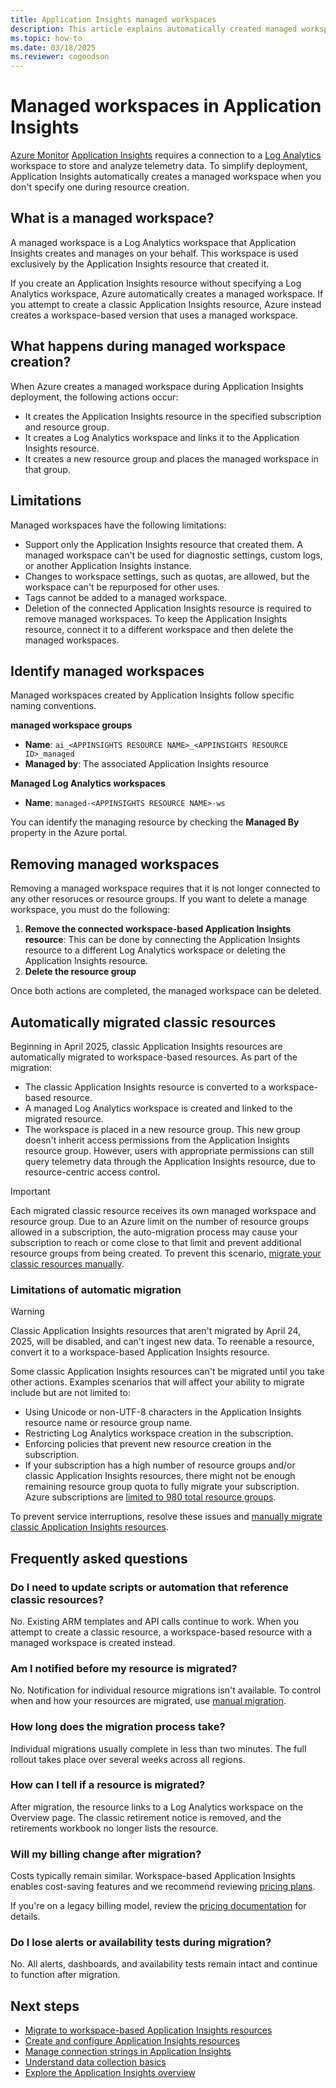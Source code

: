 ```yaml
---
title: Application Insights managed workspaces
description: This article explains automatically created managed workspaces
ms.topic: how-to
ms.date: 03/18/2025
ms.reviewer: cogoodson
---
```


# Managed workspaces in Application Insights

[Azure Monitor](../fundamentals/overview.md) [Application Insights](./app-insights-overview.md) requires a connection to a [Log Analytics](../logs/log-analytics-overview.md) workspace to store and analyze telemetry data. To simplify deployment, Application Insights automatically creates a managed workspace when you don't specify one during resource creation.

## What is a managed workspace?

A managed workspace is a Log Analytics workspace that Application Insights creates and manages on your behalf. This workspace is used exclusively by the Application Insights resource that created it.

If you create an Application Insights resource without specifying a Log Analytics workspace, Azure automatically creates a managed workspace. If you attempt to create a classic Application Insights resource, Azure instead creates a workspace-based version that uses a managed workspace.

## What happens during managed workspace creation?

When Azure creates a managed workspace during Application Insights deployment, the following actions occur:

- It creates the Application Insights resource in the specified subscription and resource group.
- It creates a Log Analytics workspace and links it to the Application Insights resource.
- It creates a new resource group and places the managed workspace in that group.

## Limitations

Managed workspaces have the following limitations:

- Support only the Application Insights resource that created them. A managed workspace can't be used for diagnostic settings, custom logs, or another Application Insights instance.
- Changes to workspace settings, such as quotas, are allowed, but the workspace can't be repurposed for other uses.
- Tags cannot be added to a managed workspace.
- Deletion of the connected Application Insights resource is required to remove managed workspaces. To keep the Application Insights resource, connect it to a different workspace and then delete the managed workspaces.

## Identify managed workspaces

Managed workspaces created by Application Insights follow specific naming conventions.

**managed workspace groups**
- **Name**: `ai_<APPINSIGHTS RESOURCE NAME>_<APPINSIGHTS RESOURCE ID>_managed`
- **Managed by**: The associated Application Insights resource

**Managed Log Analytics workspaces**
- **Name**: `managed-<APPINSIGHTS RESOURCE NAME>-ws`

You can identify the managing resource by checking the **Managed By** property in the Azure portal.

## Removing managed workspaces

Removing a managed workspace requires that it is not longer connected to any other resoruces or resource groups.  If you want to delete a manage workspace, you must do the following:
1. **Remove the connected workspace-based Application Insights resource**: This can be done by connecting the Application Insights resource to a different Log Analytics workspace or deleting the Application Insights resource.
1. **Delete the resource group**

Once both actions are completed, the managed workspace can be deleted.

## Automatically migrated classic resources

Beginning in April 2025, classic Application Insights resources are automatically migrated to workspace-based resources. As part of the migration:

- The classic Application Insights resource is converted to a workspace-based resource.
- A managed Log Analytics workspace is created and linked to the migrated resource.
- The workspace is placed in a new resource group. This new group doesn't inherit access permissions from the Application Insights resource group. However, users with appropriate permissions can still query telemetry data through the Application Insights resource, due to resource-centric access control.

> [!IMPORTANT]  
> Each migrated classic resource receives its own managed workspace and resource group.  Due to an Azure limit on the number of resource groups allowed in a subscription, the auto-migration process may cause your subscription to reach or come close to that limit and prevent additional resource groups from being created. To prevent this scenario, [migrate your classic resources manually](/previous-versions/azure/azure-monitor/app/convert-classic-resource).

### Limitations of automatic migration

> [!WARNING]
> Classic Application Insights resources that aren't migrated by April 24, 2025, will be disabled, and can't ingest new data. To reenable a resource, convert it to a workspace-based Application Insights resource.

Some classic Application Insights resources can't be migrated until you take other actions. Examples scenarios that will affect your ability to migrate include but are not limited to:

- Using Unicode or non-UTF-8 characters in the Application Insights resource name or resource group name.
- Restricting Log Analytics workspace creation in the subscription.
- Enforcing policies that prevent new resource creation in the subscription.
- If your subscription has a high number of resource groups and/or classic Application Insights resources, there might not be enough remaining resource group quota to fully migrate your subscription. Azure subscriptions are [limited to 980 total resource groups](/azure/azure-resource-manager/management/azure-subscription-service-limits#azure-subscription-limits). 

To prevent service interruptions, resolve these issues and [manually migrate classic Application Insights resources](/previous-versions/azure/azure-monitor/app/convert-classic-resource).

## Frequently asked questions

### Do I need to update scripts or automation that reference classic resources?

No. Existing ARM templates and API calls continue to work. When you attempt to create a classic resource, a workspace-based resource with a managed workspace is created instead.

### Am I notified before my resource is migrated?

No. Notification for individual resource migrations isn't available. To control when and how your resources are migrated, use [manual migration](/previous-versions/azure/azure-monitor/app/convert-classic-resource).

### How long does the migration process take?

Individual migrations usually complete in less than two minutes. The full rollout takes place over several weeks across all regions.

### How can I tell if a resource is migrated?

After migration, the resource links to a Log Analytics workspace on the Overview page. The classic retirement notice is removed, and the retirements workbook no longer lists the resource.

### Will my billing change after migration?

Costs typically remain similar. Workspace-based Application Insights enables cost-saving features and we recommend reviewing [pricing plans](./create-workspace-resource.md#set-the-pricing-plan).

If you're on a legacy billing model, review the [pricing documentation](https://azure.microsoft.com/pricing/details/monitor/) for details.

### Do I lose alerts or availability tests during migration?

No. All alerts, dashboards, and availability tests remain intact and continue to function after migration.

## Next steps

- [Migrate to workspace-based Application Insights resources](/previous-versions/azure/azure-monitor/app/convert-classic-resource)
- [Create and configure Application Insights resources](./create-workspace-resource.md)
- [Manage connection strings in Application Insights](./connection-strings.md)
- [Understand data collection basics](./opentelemetry-overview.md)
- [Explore the Application Insights overview](./app-insights-overview.md)
